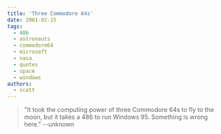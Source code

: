 ```yaml
---
title: 'Three Commodore 64s'
date: 2001-02-15
tags:
  - 486
  - astronauts
  - commodore64
  - microsoft
  - nasa
  - quotes
  - space
  - windows
authors:
  - scott
---
```


> "It took the computing power of three Commodore 64s to fly to the moon, but it takes a 486 to run Windows 95. Something is wrong here." \--unknown
